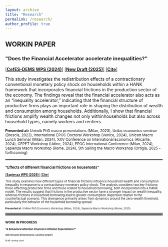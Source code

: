 ```yaml
---
layout: archive
title: "Research"
permalink: /research/
author_profile: true
---
```


## WORKIN PAPER

### "Does the Financial Accelerator accelerate inequalities?"

[[**CefES-DEMS WPS (2024)**]](https://papers.ssrn.com/sol3/papers.cfm?abstract_id=4845237) 
[[**New Draft (2025)**]](http://fraferla.github.io/files/Ferlaino_2025_Does_the_financial_accelerator_accelerate_inequalities.pdf)
[[**Cite**]](http://fraferla.github.io/files/cite/Ferlaino_2024.txt)


This study investigates the redistribution effects of a contractionary conventional monetary policy shock on households within a HANK framework that incorporates financial frictions in the production sector of the economy. The findings reveal that the financial accelerator also acts as an “inequality accelerator,” indicating that the financial structure of productive firms plays an important role in shaping the distribution of wealth and consumption among households. Additionally, I show that financial frictions amplify wealth changes not only withinhouseholds but also across household types, namely workers and rentiers.

<small>**Presented at:** Unimib PhD macro presentations (Milan, 2023), Unibs economics seminar (Brescia, 2023), International EPOC Doctoral Workshop (Venice, 2024), Unicatt Macro Lunch Seminar (Milan, 2024), XXV Conference on International Economics (Alicante, 2024), CEPET Workshop (Udine, 2024), EPOC International Conference (Milan, 2024), Sapienza Macro Workshop (Rome, 2024), 5th Sailing the Macro Workshop (Ortigia, 2025 - forthcoming)<small>

<hr style="border:1px solid gray">

### "Effects of different financial frictions on households"

[[**Sapienza WPS (2025)**]](https://ideas.repec.org/p/sap/wpaper/wp263.html) 
[[**Cite**]](http://fraferla.github.io/files/cite/Ferlaino_2025b.txt)

This study examines how different types of financial frictions influence household wealth and consumption inequality in response to a contractionary monetary policy shock. The analysis considers two key frictions: those affecting production firms and those related to household borrowing, both incorporated into a HANK model. The results suggest that frictions in the productive sector have a stronger impact on wealth inequality, whereas frictions in household borrowing lead to greater consumption dispersion relative to the counterfactual scenario. This divergence primarily arises from dynamics around the zero-wealth threshold, particularly the behavior of the household borrowing spread.

<small>**Presented at:** II Milan PhD Economics Workshop (Milan, 2024), Sapienza Macro Workshop (Rome, 2025)<small>



<hr style="border:4px solid gray">




## WORK IN PROGRESS

### "A Behavioral Attention Channel in Inflation Expectations?" 

#### with Giovanni Di Bartolomeo, Carolina Serpieri 

Draft coming soon!